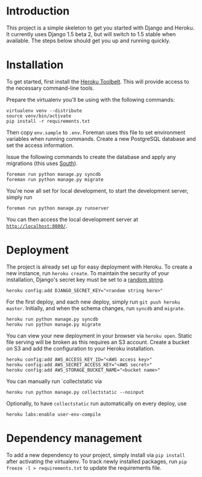 Introduction
==

This project is a simple skeleton to get you started with Django and Heroku.
It currently uses Django 1.5 beta 2, but will switch to 1.5 stable when available.
The steps below should get you up and running quickly.

Installation
==

To get started, first install the [Heroku Toolbelt](https://toolbelt.heroku.com/).
This will provide access to the necessary command-line tools.

Prepare the virtualenv you'll be using with the following commands:

    virtualenv venv --distribute
    source venv/bin/activate
    pip install -r requirements.txt

Then copy `env.sample` to `.env`.
Foreman uses this file to set environment variables when running commands.
Create a new PostgreSQL database and set the access information.

Issue the following commands to create the database and apply any migrations (this uses [South](http://south.aeracode.org/)).

    foreman run python manage.py syncdb
    foreman run python manage.py migrate

You're now all set for local development, to start the development server, simply run

    foreman run python manage.py runserver

You can then access the local development server at [`http://localhost:8000/`](http://localhost:8000/).


Deployment
==

The project is already set up for easy deployment with Heroku.
To create a new instance, run `heroku create`.
To maintain the security of your installation, Django's secret key must be set to a [random string](https://www.grc.com/passwords.htm).

    heroku config:add DJANGO_SECRET_KEY="<random string here>"

For the first deploy, and each new deploy, simply run `git push heroku master`.
Initially, and when the schema changes, run `syncdb` and `migrate`.

    heroku run python manage.py syncdb
    heroku run python manage.py migrate

You can view your new deployment in your browser via `heroku open`.
Static file serving will be broken as this requires an S3 account.
Create a bucket on S3 and add the configuration to your Heroku installation.

    heroku config:add AWS_ACCESS_KEY_ID="<AWS access key>"
    heroku config:add AWS_SECRET_ACCESS_KEY="<AWS secret>"
    heroku config:add AWS_STORAGE_BUCKET_NAME="<bucket name>"


You can manually run `collectstatic via

    heroku run python manage.py collectstatic --noinput

Optionally, to have `collectstatic` run automatically on every deploy, use

    heroku labs:enable user-env-compile


Dependency management
==

To add a new dependency to your project, simply install via `pip install` after activating the virtualenv.
To track newly installed packages, run `pip freeze -l > requirements.txt` to update the requirements file.
